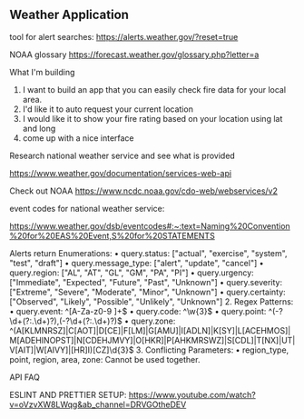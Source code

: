 ## Weather Application

tool for alert searches: https://alerts.weather.gov/?reset=true

NOAA glossary https://forecast.weather.gov/glossary.php?letter=a

What I'm building

1. I want to build an app that you can easily check fire data for your local area.
2. I'd like it to auto request your current location
3. I would like it to show your fire rating based on your location using lat and long
4. come up with a nice interface

Research national weather service and see what is provided

https://www.weather.gov/documentation/services-web-api

Check out NOAA
https://www.ncdc.noaa.gov/cdo-web/webservices/v2

event codes for national weather service:

https://www.weather.gov/dsb/eventcodes#:~:text=Naming%20Convention%20for%20EAS%20Event,S%20for%20STATEMENTS

Alerts return
Enumerations:
• query.status: ["actual", "exercise", "system", "test", "draft"]
• query.message_type: ["alert", "update", "cancel"]
• query.region: ["AL", "AT", "GL", "GM", "PA", "PI"]
• query.urgency: ["Immediate", "Expected", "Future", "Past", "Unknown"]
• query.severity: ["Extreme", "Severe", "Moderate", "Minor", "Unknown"]
• query.certainty: ["Observed", "Likely", "Possible", "Unlikely", "Unknown"] 2. Regex Patterns:
• query.event: ^[A-Za-z0-9 ]+$
	•	query.code: ^\w{3}$
• query.point: ^(-?\d+(?:\.\d+)?),(-?\d+(?:\.\d+)?)$
	•	query.zone: ^(A[KLMNRSZ]|C[AOT]|D[CE]|F[LM]|G[AMU]|I[ADLN]|K[SY]|L[ACEHMOS]|M[ADEHINOPST]|N[CDEHJMVY]|O[HKR]|P[AHKMRSWZ]|S[CDL]|T[NX]|UT|V[AIT]|W[AIVY]|[HR]I)[CZ]\d{3}$ 3. Conflicting Parameters:
• region_type, point, region, area, zone: Cannot be used together.

API FAQ

ESLINT AND PRETTIER SETUP: https://www.youtube.com/watch?v=oVzvXW8LWqg&ab_channel=DRVGOtheDEV
